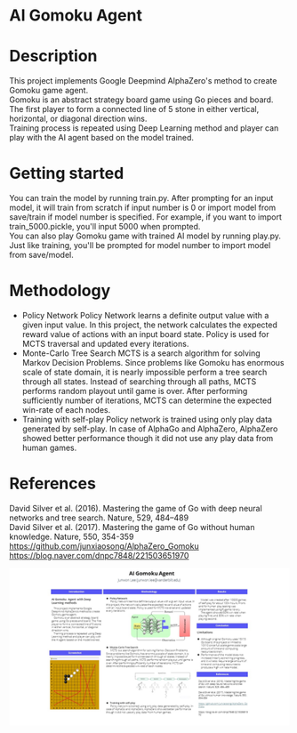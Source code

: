 # AI Gomoku Agent

# Description
<p>This project implements Google Deepmind AlphaZero's method to create Gomoku game agent.<br>
Gomoku is an abstract strategy board game using Go pieces and board. The first player to form a connected line of 5 stone in either vertical, horizontal, or diagonal direction wins.<br> 
Training process is repeated using Deep Learning method and player can play with the AI agent based on the model trained.
</p>

# Getting started
<p>
You can train the model by running train.py. After prompting for an input model, it will train from scratch if input number is 0 or import model from save/train if model number is specified. For example, if you want to import train_5000.pickle, you'll input 5000 when prompted.<br>
You can also play Gomoku game with trained AI model by running play.py. Just like training, you'll be prompted for model number to import model from save/model.

# Methodology
* Policy Network
  Policy Network learns a definite output value with a given input value. In this project, the network calculates the expected reward value of actions with an input board state. Policy is used for MCTS traversal and updated every iterations.
* Monte-Carlo Tree Search
  MCTS is a search algorithm for solving Markov Decision Problems. Since problems like Gomoku has enormous scale of state domain, it is nearly impossible perform a tree search through all states. Instead of searching through all paths, MCTS performs random playout until game is over. After performing sufficiently number of iterations, MCTS can determine the expected win-rate of each nodes.
* Training with self-play
  Policy network is trained using only play data generated by self-play. In case of AlphaGo and AlphaZero, AlphaZero showed better performance though it did not use any play data from human games.

# References
David Silver et al. (2016). Mastering the game of Go with deep neural networks and tree search. Nature, 529, 484–489<br>
David Silver et al. (2017). Mastering the game of Go without human knowledge. Nature, 550, 354-359<br>
https://github.com/junxiaosong/AlphaZero_Gomoku<br>
https://blog.naver.com/dnpc7848/221503651970<br>

![Alt text](/poster/poster.jpg?raw=true "AI Gomoku Agent")
